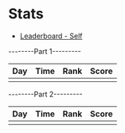 # Stats

- [Leaderboard - Self](https://adventofcode.com/2023/leaderboard/self)

--------Part 1---------

| Day |     Time |   Rank | Score |
| --- | -------: | -----: | ----- |
|     |          |        |       |

--------Part 2---------

| Day |     Time |   Rank | Score |
| --- | -------: | -----: | ----- |
|     |          |        |       |

